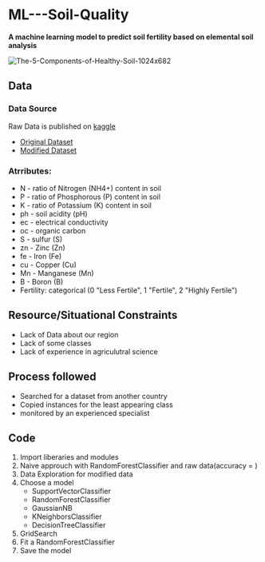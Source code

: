 # ML---Soil-Quality
**A machine learning model to predict soil fertility based on elemental soil analysis**

![The-5-Components-of-Healthy-Soil-1024x682](https://user-images.githubusercontent.com/103903785/235441777-7f0856c5-a7e6-4fc8-96f5-0f4d70594c04.jpg)

## Data
### Data Source
Raw Data is published on [kaggle](https://www.kaggle.com/datasets/rahuljaiswalonkaggle/soil-fertility-dataset)
- [Original Dataset](https://github.com/iurwpoietknckvjndfsm-gndvkd/ML---Soil-Quality/blob/main/Data/Raw%20Data.csv)
- [Modified Dataset](https://github.com/iurwpoietknckvjndfsm-gndvkd/ML---Soil-Quality/blob/main/Data/Soil%20Fertility%20Data%20(Modified%20Data).csv)

### Atrributes:
- N - ratio of Nitrogen (NH4+) content in soil 
- P - ratio of Phosphorous (P) content in soil 
- K - ratio of Potassium (K) content in soil 
- ph - soil acidity (pH)
- ec - electrical conductivity
- oc - organic carbon
- S - sulfur (S)
- zn - Zinc (Zn)
- fe - Iron (Fe)
- cu - Copper (Cu)
- Mn - Manganese (Mn)
- B - Boron (B)
- Fertility: categorical (0 "Less Fertile", 1 "Fertile", 2 "Highly Fertile")

## Resource/Situational Constraints
- Lack of Data about our region
- Lack of some classes
- Lack of experience in agriculutral science

## Process followed 
- Searched for a dataset from another country
- Copied instances for the least appearing class 
- monitored by an experienced specialist

## Code 
1. Import liberaries and modules
2. Naive approuch with RandomForestClassifier and raw data(accuracy = )
3. Data Exploration for modified data
4. Choose a model 
    - SupportVectorClassifier 
    - RandomForestClassifier 
    - GaussianNB 
    - KNeighborsClassifier 
    - DecisionTreeClassifier
5. GridSearch
6. Fit a RandomForestClassifier
7. Save the model
